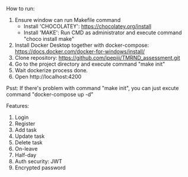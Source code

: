 How to run:
1. Ensure window can run Makefile command
    - Install 'CHOCOLATEY': https://chocolatey.org/install
    - Install 'MAKE': Run CMD as administrator and execute command "choco install make"
2. Install Docker Desktop together with docker-compose: https://docs.docker.com/docker-for-windows/install/
3. Clone repository: https://github.com/ipepiji/TMRND_assessment.git
4. Go to the project directory and execute command "make init"
5. Wait dockerize process done.
6. Open http://localhost:4200

Psst: If there's problem with command "make init", you can just excute command "docker-compose up -d"

Features:
1. Login
2. Register
3. Add task
4. Update task
5. Delete task
6. On-leave
7. Half-day
8. Auth security: JWT
9. Encrypted password
